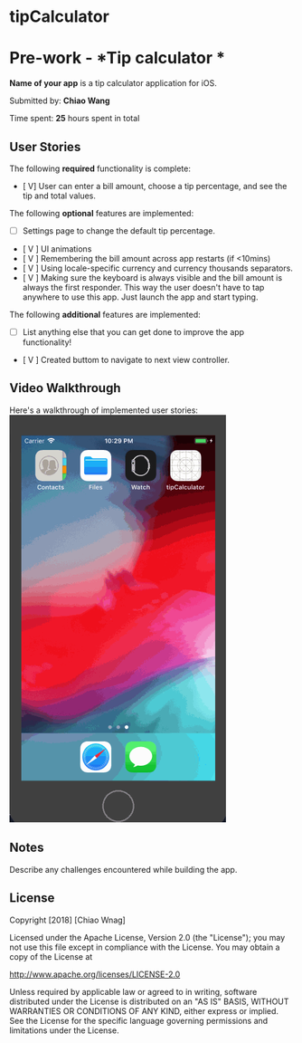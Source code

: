 # tipCalculator
# Pre-work - *Tip calculator *

**Name of your app** is a tip calculator application for iOS.

Submitted by: **Chiao Wang**

Time spent: **25** hours spent in total

## User Stories

The following **required** functionality is complete:

* [ V] User can enter a bill amount, choose a tip percentage, and see the tip and total values.

The following **optional** features are implemented:
* [ ] Settings page to change the default tip percentage.
* [ V ] UI animations
* [ V ] Remembering the bill amount across app restarts (if <10mins)
* [ V ] Using locale-specific currency and currency thousands separators.
* [ V ] Making sure the keyboard is always visible and the bill amount is always the first responder. This way the user doesn't have to tap anywhere to use this app. Just launch the app and start typing.

The following **additional** features are implemented:

- [ ] List anything else that you can get done to improve the app functionality!
* [ V ] Created buttom to navigate to next view controller.

## Video Walkthrough 

Here's a walkthrough of implemented user stories:
![](tipCalculator.gif)

## Notes

Describe any challenges encountered while building the app.

## License

Copyright [2018] [Chiao Wnag]

Licensed under the Apache License, Version 2.0 (the "License");
you may not use this file except in compliance with the License.
You may obtain a copy of the License at

http://www.apache.org/licenses/LICENSE-2.0

Unless required by applicable law or agreed to in writing, software
distributed under the License is distributed on an "AS IS" BASIS,
WITHOUT WARRANTIES OR CONDITIONS OF ANY KIND, either express or implied.
See the License for the specific language governing permissions and
limitations under the License.
